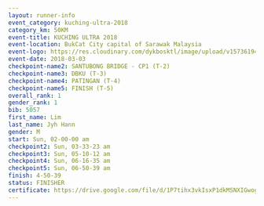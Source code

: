 ```yaml
--- 
layout: runner-info 
event_category: kuching-ultra-2018 
category_km: 50KM 
event-title: KUCHING ULTRA 2018 
event-location: BukCat City capital of Sarawak Malaysia 
event-logo: https://res.cloudinary.com/dykbosktl/image/upload/v1573619473/Logo/kuching-ultra-2018-logo_tlpvm5.png 
event-date: 2018-03-03 
checkpoint-name2: SANTUBONG BRIDGE - CP1 (T-2) 
checkpoint-name3: DBKU (T-3) 
checkpoint-name4: PATINGAN (T-4) 
checkpoint-name5: FINISH (T-5) 
overall_rank: 1
gender_rank: 1
bib: 5057
first_name: Lim
last_name: Jyh Hann
gender: M
start: Sun, 02-00-00 am
checkpoint2: Sun, 03-33-23 am
checkpoint3: Sun, 05-10-12 am
checkpoint4: Sun, 06-16-35 am
checkpoint5: Sun, 06-50-39 am
finish: 4-50-39
status: FINISHER
certificate: https://drive.google.com/file/d/1P7tihx3vkIsxP1dkMSNXIGwogtCGf4I/view?usp=sharing
--- 
```


